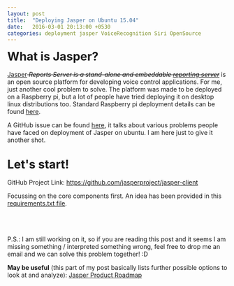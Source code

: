 ```yaml
---
layout: post
title:  "Deploying Jasper on Ubuntu 15.04"
date:   2016-03-01 20:13:00 +0530
categories: deployment jasper VoiceRecognition Siri OpenSource
---
```


<b style="font-size:20pt">What is Jasper?</b><br><br>
<a href="https://jasperproject.github.io/">Jasper</a><i style="text-decoration:line-through"> Reports Server is a stand-alone and embeddable <a href="http://community.jaspersoft.com/download">reporting server</a></i> is an open source platform for developing voice control applications. For me, just another cool problem to solve. The platform was made to be deployed on a Raspberry pi, but a lot of people have tried deploying it on desktop linux distributions too. Standard Raspberry pi deployment details can be found <a href="https://jasperproject.github.io/documentation/installation/">here</a>.

A GitHub issue can be found <a href="https://github.com/jasperproject/jasper-client/issues/20">here</a>, it talks about various problems people have faced on deployment of Jasper on ubuntu. I am here just to give it another shot.<br><br>

<b style="font-size:20pt">Let's start!</b><br><br>
GitHub Project Link: <a href="https://github.com/jasperproject/jasper-client">https://github.com/jasperproject/jasper-client</a>

Focussing on the core components first. An idea has been provided in this <a href="https://github.com/jasperproject/jasper-client/blob/master/client/requirements.txt">requirements.txt file</a>. 

<br><br><br>
P.S.: I am still working on it, so if you are reading this post and it seems I am missing something / interpreted something wrong, feel free to drop me an email and we can solve this problem together! :D

<b>May be useful</b> (this part of my post basically lists further possible options to look at and analyze): <a href="https://github.com/jasperproject/jasper-client/wiki/Roadmap">Jasper Product Roadmap</a>